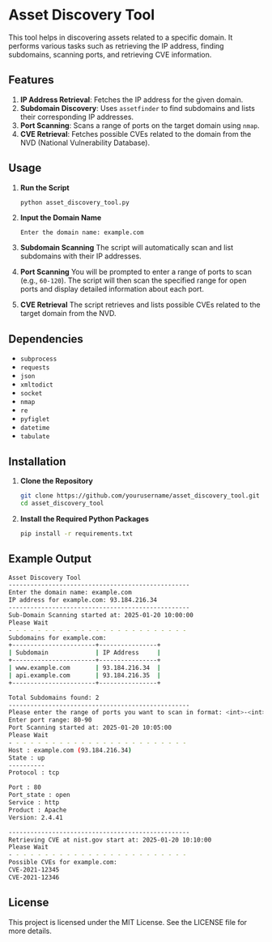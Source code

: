 # Asset Discovery Tool

This tool helps in discovering assets related to a specific domain. It performs various tasks such as retrieving the IP address, finding subdomains, scanning ports, and retrieving CVE information.

## Features

1. **IP Address Retrieval**: Fetches the IP address for the given domain.
2. **Subdomain Discovery**: Uses `assetfinder` to find subdomains and lists their corresponding IP addresses.
3. **Port Scanning**: Scans a range of ports on the target domain using `nmap`.
4. **CVE Retrieval**: Fetches possible CVEs related to the domain from the NVD (National Vulnerability Database).

## Usage

1. **Run the Script**
   ```bash
   python asset_discovery_tool.py
   ```

2. **Input the Domain Name**
   ```
   Enter the domain name: example.com
   ```

3. **Subdomain Scanning**
   The script will automatically scan and list subdomains with their IP addresses.

4. **Port Scanning**
   You will be prompted to enter a range of ports to scan (e.g., `60-120`). The script will then scan the specified range for open ports and display detailed information about each port.

5. **CVE Retrieval**
   The script retrieves and lists possible CVEs related to the target domain from the NVD.

## Dependencies

- `subprocess`
- `requests`
- `json`
- `xmltodict`
- `socket`
- `nmap`
- `re`
- `pyfiglet`
- `datetime`
- `tabulate`

## Installation

1. **Clone the Repository**
   ```bash
   git clone https://github.com/yourusername/asset_discovery_tool.git
   cd asset_discovery_tool
   ```

2. **Install the Required Python Packages**
   ```bash
   pip install -r requirements.txt
   ```

## Example Output

```bash
Asset Discovery Tool
--------------------------------------------------
Enter the domain name: example.com
IP address for example.com: 93.184.216.34
--------------------------------------------------
Sub-Domain Scanning started at: 2025-01-20 10:00:00
Please Wait
- - - - - - - - - - - - - - - - - - - - - - - - - 
Subdomains for example.com:
+-----------------------+----------------+
| Subdomain             | IP Address     |
+-----------------------+----------------+
| www.example.com       | 93.184.216.34  |
| api.example.com       | 93.184.216.35  |
+-----------------------+----------------+

Total Subdomains found: 2
--------------------------------------------------
Please enter the range of ports you want to scan in format: <int>-<int> (ex would be 60-120)
Enter port range: 80-90
Port Scanning started at: 2025-01-20 10:05:00
Please Wait
- - - - - - - - - - - - - - - - - - - - - - - - - 
Host : example.com (93.184.216.34)
State : up
----------
Protocol : tcp

Port : 80
Port_state : open
Service : http
Product : Apache
Version: 2.4.41

--------------------------------------------------
Retrieving CVE at nist.gov start at: 2025-01-20 10:10:00
Please Wait
- - - - - - - - - - - - - - - - - - - - - - - - - 
Possible CVEs for example.com:
CVE-2021-12345
CVE-2021-12346
```

## License

This project is licensed under the MIT License. See the LICENSE file for more details.
